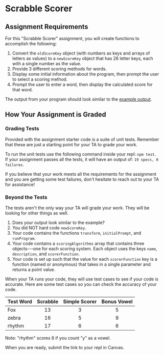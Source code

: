 # Scrabble Scorer

## Assignment Requirements

For this "Scrabble Scorer" assignment, you will create functions to
accomplish the following:

1. Convert the `oldScoreKey` object (with numbers as keys and arrays of letters
   as values) to a `newScoreKey` object that has 26 letter keys, each with a
   single number as the value.
1. Provide 3 different scoring methods for words.
1. Display some initial information about the program, then prompt the user to
   select a scoring method.
1. Prompt the user to enter a word, then display the calculated score for that
   word.

The output from your program should look similar to the [example output](https://education.launchcode.org/intro-to-professional-web-dev/assignments/scrabble-scorer.html#example-output).

## How Your Assignment is Graded

### Grading Tests

Provided with the assignment starter code is a suite of unit tests. Remember that these are just a starting point for your TA to grade your work. 

To run the unit tests use the following command inside your repl: `npm test`.
If your assignment passes all the tests, it will have an output of: `19 specs, 0 failures`.

If you believe that your work meets all the requirements for the assignment and you are getting some test failures, don't hesitate to reach out to your TA for assistance!

### Beyond the Tests

The tests aren't the only way your TA will grade your work.
They will be looking for other things as well. 

1. Does your output look similar to the example?
1. You did NOT hard code `newScoreKey`.
1. Your code contains the functions `transform`, `initialPrompt`, and
   `runProgram`.
1. Your code contains a `scoringAlgorithms` array that contains three
   objects---one for each scoring system. Each object uses the keys `name`,
   `description`, and `scorerFunction`.
1. Your code is set up such that the value for each `scorerFunction` key is a function (named or anonymous)
   that takes in a single parameter and returns a point value.

When your TA runs your code, they will use test cases to see if your code is accurate. Here are some test cases so you can check the accuracy of your code.

| Test Word | Scrabble | Simple Scorer | Bonus Vowel |
| --------- |:--------:| :------------:| :-----------:|
| Fox       | 13       | 3             | 5           |
| zebra     | 16       | 5             | 9           |
| rhythm    | 17       | 6             | 6           |

Note: "rhythm" scores 8 if you count "y" as a vowel.

When you are ready, submit the link to your repl in Canvas.

